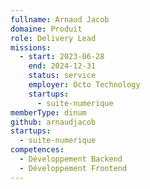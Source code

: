```yaml
---
fullname: Arnaud Jacob
domaine: Produit
role: Delivery Lead
missions:
  - start: 2023-06-28
    end: 2024-12-31
    status: service
    employer: Octo Technology
    startups:
      - suite-numerique
memberType: dinum
github: arnaudjacob
startups:
  - suite-numerique
competences:
  - Développement Backend
  - Développement Frontend
---
```

